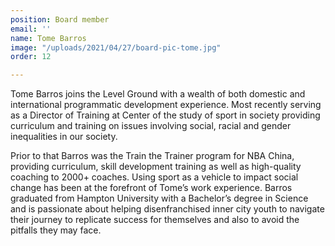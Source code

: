 ```yaml
---
position: Board member
email: ''
name: Tome Barros
image: "/uploads/2021/04/27/board-pic-tome.jpg"
order: 12

---
```

Tome Barros joins the Level Ground with a wealth of both domestic and international programmatic development experience. Most recently serving as a Director of Training at Center of the study of sport in society providing curriculum and training on issues involving social, racial and gender inequalities in our society.

Prior to that Barros was the Train the Trainer program for NBA China, providing curriculum, skill development training as well as high-quality coaching to 2000+ coaches. Using sport as a vehicle to impact social change has been at the forefront of Tome’s work experience. Barros graduated from Hampton University with a Bachelor’s degree in Science and is passionate about helping disenfranchised inner city youth to navigate their journey to replicate success for themselves and also to avoid the pitfalls they may face.